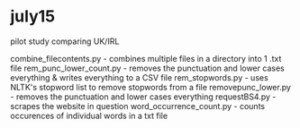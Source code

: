# july15
pilot study comparing UK/IRL

combine_filecontents.py - combines multiple files in a directory into 1 .txt file
rem_punc_lower_count.py - removes the punctuation and lower cases everything & writes everything to a CSV file
rem_stopwords.py - uses NLTK's stopword list to remove stopwords from a file
removepunc_lower.py - removes the punctuation and lower cases everything 
requestBS4.py - scrapes the website in question
word_occurrence_count.py - counts occurences of individual words in a txt file

